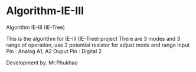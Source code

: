 # Algorithm-IE-III
Algorithm IE-III (IE-Tree) 

This is the algorithm for IE-III (IE-Tree) project 
There are 3 modes and 3 range of operation, use 2 potential resistor for adjust mode and range 
Input Pin : Analog A1, A2
Ouput Pin : Digital 2



Development by. Mr.Phukhao
